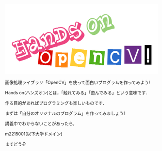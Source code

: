 ![](/img/KsQGacGGAbWSF5S3-17C89.png)

画像処理ライブラリ「OpenCV」を使って面白いプログラムを作ってみよう!

Hands on(ハンズオン)とは，「触れてみる」「遊んでみる」という意味です．

作る目的があればプログラミングも楽しいものです．

まずは「自分のオリジナルのプログラム」を作ってみましょう!

講義中でわからないことがあったら，

m2215001(以下大学ドメイン)

までどうぞ

